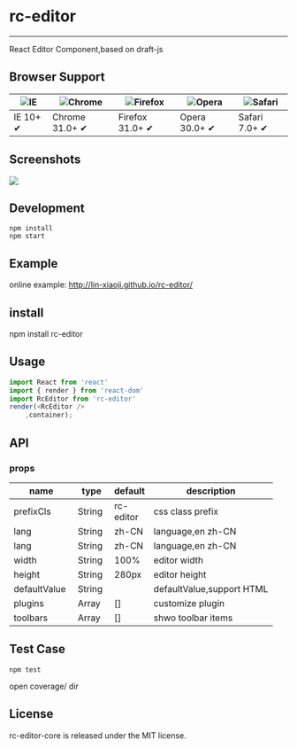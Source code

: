 # rc-editor
---

React Editor Component,based on draft-js





## Browser Support

|![IE](https://raw.github.com/alrra/browser-logos/master/internet-explorer/internet-explorer_48x48.png) | ![Chrome](https://raw.github.com/alrra/browser-logos/master/chrome/chrome_48x48.png) | ![Firefox](https://raw.github.com/alrra/browser-logos/master/firefox/firefox_48x48.png) | ![Opera](https://raw.github.com/alrra/browser-logos/master/opera/opera_48x48.png) | ![Safari](https://raw.github.com/alrra/browser-logos/master/safari/safari_48x48.png)|
| --- | --- | --- | --- | --- |
| IE 10+ ✔ | Chrome 31.0+ ✔ | Firefox 31.0+ ✔ | Opera 30.0+ ✔ | Safari 7.0+ ✔ |

## Screenshots

<img src="http://lin-xiaoji.github.io/rc-editor/Screenshots.png" />


## Development

```
npm install
npm start
```

## Example



online example: http://lin-xiaoji.github.io/rc-editor/



## install


npm install rc-editor


## Usage

```js
import React from 'react'
import { render } from 'react-dom'
import RcEditor from 'rc-editor'
render(<RcEditor />
    ,container);


```

## API

### props

<table class="table table-bordered table-striped">
    <thead>
    <tr>
        <th style="width: 100px;">name</th>
        <th style="width: 50px;">type</th>
        <th style="width: 50px;">default</th>
        <th>description</th>
    </tr>
    </thead>
    <tbody>
        <tr>
          <td>prefixCls</td>
          <td>String</td>
          <td>rc-editor</td>
          <td>css class prefix</td>
        </tr>
        <tr>
          <td>lang</td>
          <td>String</td>
          <td>zh-CN</td>
          <td>language,en zh-CN</td>
        </tr>
        <tr>
          <td>lang</td>
          <td>String</td>
          <td>zh-CN</td>
          <td>language,en zh-CN</td>
        </tr>
        <tr>
          <td>width</td>
          <td>String</td>
          <td>100%</td>
          <td>editor width</td>
        </tr>
        <tr>
          <td>height</td>
          <td>String</td>
          <td>280px</td>
          <td>editor height</td>
        </tr>
        <tr>
          <td>defaultValue</td>
          <td>String</td>
          <td></td>
          <td>defaultValue,support HTML</td>
        </tr>
        <tr>
          <td>plugins</td>
          <td>Array</td>
          <td>[]</td>
          <td>customize plugin</td>
        </tr>
        <tr>
          <td>toolbars</td>
          <td>Array</td>
          <td>[]</td>
          <td>shwo toolbar items</td>
        </tr>
    </tbody>
</table>


## Test Case

```
npm test
```



open coverage/ dir

## License

rc-editor-core is released under the MIT license.
